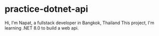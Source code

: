 # practice-dotnet-api
Hi, I'm Napat, a fullstack developer in Bangkok, Thailand
This project, I'm learning .NET 8.0 to build a web api.
